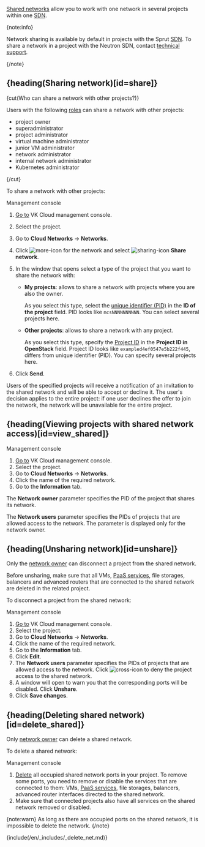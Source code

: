 [Shared networks](../../concepts/net-types#shared_net) allow you to work with one network in several projects within one [SDN](../../concepts/architecture#sdns_used).

{note:info}

Network sharing is available by default in projects with the Sprut [SDN](../../concepts/architecture#sdns_used). To share a network in a project with the Neutron SDN, contact [technical support](mailto:support@mcs.mail.ru).

{/note}

## {heading(Sharing network)[id=share]}

{cut(Who can share a network with other projects?)}

Users with the following [roles](/ru/tools-for-using-services/account/concepts/rolesandpermissions) can share a network with other projects:

- project owner
- superadministrator
- project administrator
- virtual machine administrator
- junior VM administrator
- network administrator
- internal network administrator
- Kubernetes administrator

{/cut}

To share a network with other projects:

<tabs>
<tablist>
<tab>Management console</tab>
</tablist>
<tabpanel>

1. [Go to](https://msk.cloud.vk.com/app/en/) VK Cloud management console.
1. Select the project.
1. Go to **Cloud Networks** → **Networks**.
1. Click ![more-icon](/ru/assets/more-icon.svg "inline") for the network and select ![sharing-icon](/ru/assets/sharing-icon.svg "inline") **Share network**.
1. In the window that opens select a type of the project that you want to share the network with:

   - **My projects**: allows to share a network with projects where you are also the owner.

     As you select this type, select the [unique identifier (PID)](/en/tools-for-using-services/account/instructions/project-settings/manage#getting_project_id) in the **ID of the project** field. PID looks like `mcsNNNNNNNNNN`. You can select several projects here.

   - **Other projects**: allows to share a network with any project.

     As you select this type, specify the [Project ID](/en/tools-for-using-services/api/rest-api/endpoints#getting_project_id) in the **Project ID in OpenStack** field. Project ID looks like `exampled4ef0547e5b222f445`, differs from unique identifier (PID). You can specify several projects here.
1. Click **Send**.

</tabpanel>
</tabs>

Users of the specified projects will receive a notification of an invitation to the shared network and will be able to accept or decline it. The user's decision applies to the entire project: if one user declines the offer to join the network, the network will be unavailable for the entire project.

## {heading(Viewing projects with shared network access)[id=view_shared]}

<tabs>
<tablist>
<tab>Management console</tab>
</tablist>
<tabpanel>

1. [Go to](https://msk.cloud.vk.com/app/en/) VK Cloud management console.
1. Select the project.
1. Go to **Cloud Networks** → **Networks**.
1. Click the name of the required network.
1. Go to the **Information** tab.

The **Network owner** parameter specifies the PID of the project that shares its network.

The **Network users** parameter specifies the PIDs of projects that are allowed access to the network. The parameter is displayed only for the network owner.

</tabpanel>
</tabs>

## {heading(Unsharing network)[id=unshare]}

Only the [network owner](../../concepts/net-types#shared_net) can disconnect a project from the shared network.

Before unsharing, make sure that all VMs, [PaaS services](/en/intro/start/concepts/architecture), file storages, balancers and advanced routers that are connected to the shared network are deleted in the related project.

To disconnect a project from the shared network:

<tabs>
<tablist>
<tab>Management console</tab>
</tablist>
<tabpanel>

1. [Go to](https://msk.cloud.vk.com/app/en/) VK Cloud management console.
1. Select the project.
1. Go to **Cloud Networks** → **Networks**.
1. Click the name of the required network.
1. Go to the **Information** tab.
1. Click **Edit**.
1. The **Network users** parameter specifies the PIDs of projects that are allowed access to the network. Click ![cross-icon](/ru/assets/cross-icon.svg "inline") to deny the project access to the shared network.
1. A window will open to warn you that the corresponding ports will be disabled. Click **Unshare**.
1. Click **Save changes**.

</tabpanel>
</tabs>

## {heading(Deleting shared network)[id=delete_shared]}

Only [network owner](../../concepts/net-types#shared_net) can delete a shared network.

To delete a shared network:

<tabs>
<tablist>
<tab>Management console</tab>
</tablist>
<tabpanel>

1. [Delete](../ports#deleting_a_port) all occupied shared network ports in your project. To remove some ports, you need to remove or disable the services that are connected to them: VMs, [PaaS services](/ru/intro/start/concepts/architecture), file storages, balancers, advanced router interfaces directed to the shared network.
1. Make sure that connected projects also have all services on the shared network removed or disabled.

 {note:warn}
 As long as there are occupied ports on the shared network, it is impossible to delete the network.
 {/note}

{include(/en/_includes/_delete_net.md)}

</tabpanel>
</tabs>
